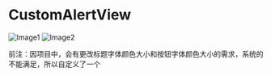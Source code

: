 # CustomAlertView
![Image1](https://github.com/fengyang0329/CustomAlertView/raw/master/alert1.png)
![Image2](https://github.com/fengyang0329/CustomAlertView/raw/master/alert2.png)

前注：因项目中，会有更改标题字体颜色大小和按钮字体颜色大小的需求，系统的不能满足，所以自定义了一个
